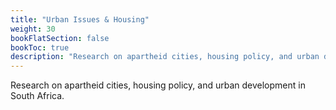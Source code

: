 ```yaml
---
title: "Urban Issues & Housing"
weight: 30
bookFlatSection: false
bookToc: true
description: "Research on apartheid cities, housing policy, and urban development in South Africa."
---
```


Research on apartheid cities, housing policy, and urban development in South Africa.
